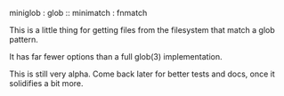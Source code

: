 miniglob : glob :: minimatch : fnmatch

This is a little thing for getting files from the filesystem that match
a glob pattern.

It has far fewer options than a full glob(3) implementation.

This is still very alpha.  Come back later for better tests and docs,
once it solidifies a bit more.
